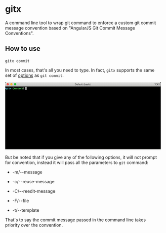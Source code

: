 # gitx

A command line tool to wrap git command to enforce a custom git commit message convention based on "AngularJS Git Commit Message Conventions".

## How to use

`gitx commit`

In most cases, that's all you need to type. In fact, `gitx` supports the same set of [options](https://git-scm.com/docs/git-commit) as `git commit`. 

![](https://github.com/emac/gitx/blob/master/How%20to%20use.gif)

But be noted that if you give any of the following options, it will not prompt for convention, instead it will pass all the parameters to `git` command:

- -m/--message

- -c/--reuse-message

- -C/--reedit-message

- -F/--file
- -t/--template

That's to say the commit message passed in the command line takes priority over the convention.